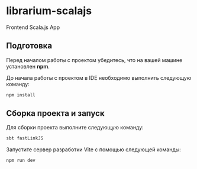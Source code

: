 # librarium-scalajs

Frontend Scala.js App

## Подготовка

Перед началом работы с проектом убедитесь, что на вашей машине установлен **npm**.

До начала работы с проектом в IDE необходимо выполнить следующую команду:

```bash
npm install
```

## Сборка проекта и запуск

Для сборки проекта выполните следующую команду:

```bash
sbt fastLinkJS
```

Запустите сервер разработки Vite с помощью следующей команды:

```bash
npm run dev
```

